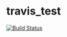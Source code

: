 # travis_test

[![Build Status](https://travis-ci.org/elenakim/travis_test.svg?branch=master)](https://travis-ci.org/elenakim/travis_test)
